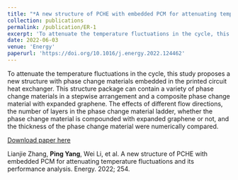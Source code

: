```yaml
---
title: "*A new structure of PCHE with embedded PCM for attenuating temperature fluctuations and its performance analysis*"
collection: publications
permalink: /publication/ER-1
excerpt: 'To attenuate the temperature fluctuations in the cycle, this study proposes a new structure with phase change materials embedded in the printed circuit heat exchanger. This structure package can contain a variety of phase change materials in a stepwise arrangement and a composite phase change material with expanded graphene. The effects of different flow directions, the number of layers in the phase change material ladder, whether the phase change material is compounded with expanded graphene or not, and the thickness of the phase change material were numerically compared.'
date: 2022-06-03
venue: 'Energy'
paperurl: 'https://doi.org/10.1016/j.energy.2022.124462'
---
```


To attenuate the temperature fluctuations in the cycle, this study proposes a new structure with phase change materials embedded in the printed circuit heat exchanger. This structure package can contain a variety of phase change materials in a stepwise arrangement and a composite phase change material with expanded graphene. The effects of different flow directions, the number of layers in the phase change material ladder, whether the phase change material is compounded with expanded graphene or not, and the thickness of the phase change material were numerically compared.

[Download paper here](https://doi.org/10.1016/j.energy.2022.124462)

Lianjie Zhang, **Ping Yang**, Wei Li, et al. A new structure of PCHE with embedded PCM for attenuating temperature fluctuations and its performance analysis. Energy. 2022; 254.
